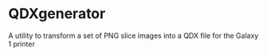 # QDXgenerator
A utility to transform a set of PNG slice images into a QDX file for the Galaxy 1 printer
